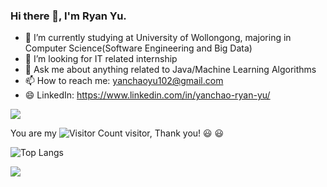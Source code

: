 ### Hi there 👋, I'm Ryan Yu.

<!--
**Yuz2theMoon/Yuz2theMoon** is a ✨ _special_ ✨ repository because its `README.md` (this file) appears on your GitHub profile.

Here are some ideas to get you started:

- 🔭 I’m currently working on ...
- 🌱 I’m currently learning ...
- 👯 I’m looking to collaborate on ...
- 🤔 I’m looking for help with ...
- 💬 Ask me about ...
- 📫 How to reach me: ...
- 😄 Pronouns: ...
- ⚡ Fun fact: ...
-->

- 🔭 I’m currently studying at University of Wollongong, majoring in Computer Science(Software Engineering and Big Data)
- 👯 I’m looking for IT related internship
- 💬 Ask me about anything related to Java/Machine Learning Algorithms
- 📫 How to reach me: yanchaoyu102@gmail.com
- 😄 LinkedIn: https://www.linkedin.com/in/yanchao-ryan-yu/
  
![](https://github-readme-stats.vercel.app/api?username=Yuz2theMoon&show_icons=true&theme=transparent)

You are my ![Visitor Count](https://profile-counter.glitch.me/Yuz2theMoon/count.svg) visitor, Thank you! :smiley:	:smiley:	

![Top Langs](https://github-readme-stats.vercel.app/api/top-langs/?username=Yuz2theMoon&layout=compact&theme=tokyonight)

![](https://github-readme-activity-graph.cyclic.app/graph?username=Yuz2theMoon&theme=dracula)



